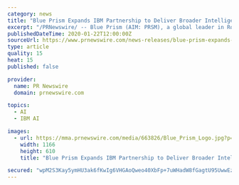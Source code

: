 ```yaml
---
category: news
title: "Blue Prism Expands IBM Partnership to Deliver Broader Intelligent Automation Capabilities"
excerpt: "/PRNewswire/ -- Blue Prism (AIM: PRSM), a global leader in Robotic Process Automation (RPA), announces an expanded technical partnership with IBM."
publishedDateTime: 2020-01-22T12:00:00Z
sourceUrl: https://www.prnewswire.com/news-releases/blue-prism-expands-ibm-partnership-to-deliver-broader-intelligent-automation-capabilities-300988421.html
type: article
quality: 15
heat: 15
published: false

provider:
  name: PR Newswire
  domain: prnewswire.com

topics:
  - AI
  - IBM AI

images:
  - url: https://mma.prnewswire.com/media/663826/Blue_Prism_Logo.jpg?p=facebook
    width: 1166
    height: 610
    title: "Blue Prism Expands IBM Partnership to Deliver Broader Intelligent Automation Capabilities"

secured: "wpM2S3Kay5ymHU3ak6fKwIg6VHGAoQweo40XbFp+7uWHadW8fGagtU95UwwEzfMojPksP2P6P0KqeDQjeq+5mIay4KoLblCwz0ZJ6s0ZDkpEmN0ZHA2sTFwU3I/liLV5MogEku5aVI6iqQn2GWq5rr6E+TuYv1tGMNR1BIOF/zDkbpaMXknEW2meaEpUrOmaGx22B9qc8JDQ5yHyaCiTzOODqF1kQAvHYudcgxsVptZ8Ie7Xk96Ei9nnTHfAA29fyRMesxLc2TEprVo3bktD1BdQTEYna2xbTPG/BWiCPexLF3hgVGjnGwnlxIJ9ERm/;/uqGNpLjWQb+UxgwsAuywA=="
---
```


